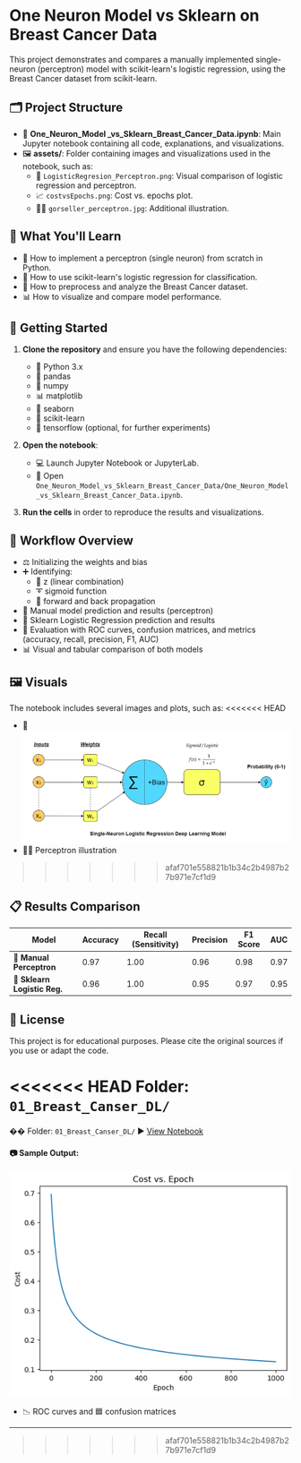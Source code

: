 # One Neuron Model vs Sklearn on Breast Cancer Data

This project demonstrates and compares a manually implemented single-neuron (perceptron) model with scikit-learn's logistic regression, using the Breast Cancer dataset from scikit-learn.

## 🗂️ Project Structure
- 📓 **One_Neuron_Model _vs_Sklearn_Breast_Cancer_Data.ipynb**: Main Jupyter notebook containing all code, explanations, and visualizations.
- 🖼️ **assets/**: Folder containing images and visualizations used in the notebook, such as:
  - 🧮 `LogisticRegresion_Perceptron.png`: Visual comparison of logistic regression and perceptron.
  - 📈 `costvsEpochs.png`: Cost vs. epochs plot.
  - 🧑‍🏫 `gorseller_perceptron.jpg`: Additional illustration.

## 🎯 What You'll Learn
- 🧠 How to implement a perceptron (single neuron) from scratch in Python.
- 🤖 How to use scikit-learn's logistic regression for classification.
- 🧹 How to preprocess and analyze the Breast Cancer dataset.
- 📊 How to visualize and compare model performance.

## 🚀 Getting Started
1. **Clone the repository** and ensure you have the following dependencies:
   - 🐍 Python 3.x
   - 🐼 pandas
   - 🔢 numpy
   - 📊 matplotlib
   - 🌈 seaborn
   - 🤖 scikit-learn
   - 🧬 tensorflow (optional, for further experiments)

2. **Open the notebook**:
   - 💻 Launch Jupyter Notebook or JupyterLab.
   - 📓 Open `One_Neuron_Model_vs_Sklearn_Breast_Cancer_Data/One_Neuron_Model _vs_Sklearn_Breast_Cancer_Data.ipynb`.

3. **Run the cells** in order to reproduce the results and visualizations.

## 🧩 Workflow Overview
- ⚖️ Initializing the weights and bias
- ➕ Identifying:
    - 🧮 z (linear combination)
    - ➰ sigmoid function
    - 🔄 forward and back propagation
- 📝 Manual model prediction and results (perceptron)
- 🤖 Sklearn Logistic Regression prediction and results
- 🧪 Evaluation with ROC curves, confusion matrices, and metrics (accuracy, recall, precision, F1, AUC)
- 📊 Visual and tabular comparison of both models

## 🖼️ Visuals
The notebook includes several images and plots, such as:
<<<<<<< HEAD
- 🧮 ![Logistic Regression vs Perceptron](One_Neuron_Model_vs_Sklearn_Breast_Cancer_Data/assets/LogisticRegresion_Perceptron.png)
- 🧑‍🏫 Perceptron illustration



>>>>>>> afaf701e558821b1b34c2b4987b27b971e7cf1d9

## 📋 Results Comparison

| Model                    | Accuracy | Recall (Sensitivity) | Precision | F1 Score | AUC  |
|--------------------------|----------|---------------------|-----------|----------|------|
| 📝 **Manual Perceptron**        | 0.97     | 1.00                | 0.96      | 0.98     | 0.97 |
| 🤖 **Sklearn Logistic Reg.**    | 0.96     | 1.00                | 0.95      | 0.97     | 0.95 |

## 📄 License
This project is for educational purposes. Please cite the original sources if you use or adapt the code.

<<<<<<< HEAD
Folder: `01_Breast_Canser_DL/`
=======
�� Folder: `01_Breast_Canser_DL/` 
▶️ [View Notebook](One_Neuron_Model_vs_Sklearn_Breast_Cancer_Data/One_Neuron_Model_vs_Sklearn_Breast_Cancer_Data.ipynb)

#### 📷 Sample Output:

![Cost vs Epochs](One_Neuron_Model_vs_Sklearn_Breast_Cancer_Data/assets/costvsEpochs.png)
- 📉 ROC curves and 🟦 confusion matrices
---
>>>>>>> afaf701e558821b1b34c2b4987b27b971e7cf1d9
